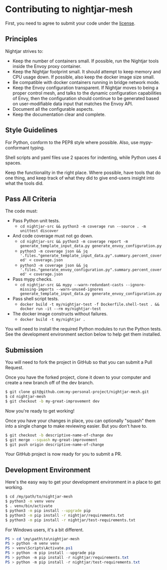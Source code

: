 # Contributing to nightjar-mesh

First, you need to agree to submit your code under the [license](LICENSE).

## Principles

Nightjar strives to:

* Keep the number of containers small.  If possible, run the Nightjar tools inside the Envoy proxy container.
* Keep the Nightjar footprint small.  It should attempt to keep memory and CPU usage down.  If possible, also keep the docker image size small.
* Be compatible with docker containers running in bridge network mode.
* Keep the Envoy configuration transparent.  If Nightjar moves to being a proper control mesh, and talks to the dynamic configuration capabilities of Envy, then the configuration should continue to be generated based on user-modifiable data input that matches the Envoy API.
* Document all the configurable aspects.
* Keep the documentation clear and complete.


## Style Guidelines

For Python, conform to the PEP8 style where possible.  Also, use mypy-conformant typing.

Shell scripts and yaml files use 2 spaces for indenting, while Python uses 4 spaces.

Keep the functionality in the right place.  Where possible, have tools that do one thing, and keep track of what they did to give end-users insight into what the tools did.


## Pass All Criteria

The code must:

* Pass Python unit tests.
    * `cd nightjar-src && python3 -m coverage run --source . -m unittest discover`
* And code coverage must not go down.
    * `cd nightjar-src && python3 -m coverage report -m generate_template_input_data.py generate_envoy_configuration.py`
    * `python3 -m coverage json && jq '.files."generate_template_input_data.py".summary.percent_covered' < coverage.json`
    * `python3 -m coverage json && jq '.files."generate_envoy_configuration.py".summary.percent_covered' < coverage.json`
* Pass mypy checks.
    * `cd nightjar-src && mypy --warn-redundant-casts --ignore-missing-imports --warn-unused-ignores generate_template_input_data.py generate_envoy_configuration.py`
* Pass shell script tests.
    * `docker build -t my/nightjar-test -f Dockerfile.shell-test . && docker run -it --rm my/nightjar-test`
* The docker image constructs without failures.
    * `docker build -t my/nightjar .`

You will need to install the required Python modules to run the Python tests.  See the development environment section below to help get them installed.


## Submission

You will need to fork the project in GitHub so that you can submit a Pull Request.

Once you have the forked project, clone it down to your computer and create a new branch off of the dev branch.

```bash
$ git clone git@github.com:my-personal-project/nightjar-mesh.git
$ cd nightjar-mesh
$ git checkout -b my-great-improvement dev
```

Now you're ready to get working!

Once you have your changes in place, you can optionally "squash" them into a single change to make reviewing easier.  But you don't have to.

```bash
$ git checkout -b descriptive-name-of-change dev
$ git merge --squash my-great-improvement
$ git push origin descriptive-name-of-change
```

Your GitHub project is now ready for you to submit a PR.


## Development Environment

Here's the easy way to get your development environment in a place to get working.

```bash
$ cd /my/path/to/nightjar-mesh
$ python3 -m venv venv
$ . venv/bin/activate
$ python3 -m pip install --upgrade pip
$ python3 -m pip install -r nightjar/requirements.txt
$ python3 -m pip install -r nightjar/test-requirements.txt
```

For Windows users, it's a bit different.

```powershell
PS > cd \my\path\to\nightjar-mesh
PS > python -m venv venv
PS > venv\Scripts\Activate.ps1
PS > python -m pip install --upgrade pip
PS > python -m pip install -r nightjar/requirements.txt
PS > python -m pip install -r nightjar/test-requirements.txt
```
